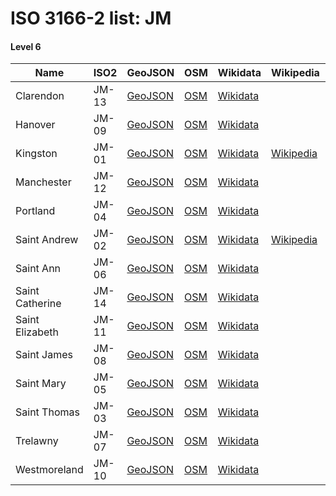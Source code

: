 # ISO 3166-2 list: JM


#### Level 6
Name | ISO2 | GeoJSON | OSM | Wikidata | Wikipedia | population 
--- | --- | --- | --- | --- | --- | --: 
Clarendon | JM-13 | [GeoJSON](../../export/geojson/q8/iso2/JM/JM-13.geojson) | [OSM](https://www.openstreetmap.org/relation/1637035) | [Wikidata](https://www.wikidata.org/wiki/Q1095557) |  | 
Hanover | JM-09 | [GeoJSON](../../export/geojson/q8/iso2/JM/JM-09.geojson) | [OSM](https://www.openstreetmap.org/relation/319347) | [Wikidata](https://www.wikidata.org/wiki/Q1131779) |  | 
Kingston | JM-01 | [GeoJSON](../../export/geojson/q8/iso2/JM/JM-01.geojson) | [OSM](https://www.openstreetmap.org/relation/6577227) | [Wikidata](https://www.wikidata.org/wiki/Q1473680) | [Wikipedia](http://en.wikipedia.org/wiki/en%3AKingston%20Parish) | 
Manchester | JM-12 | [GeoJSON](../../export/geojson/q8/iso2/JM/JM-12.geojson) | [OSM](https://www.openstreetmap.org/relation/1637038) | [Wikidata](https://www.wikidata.org/wiki/Q920496) |  | 
Portland | JM-04 | [GeoJSON](../../export/geojson/q8/iso2/JM/JM-04.geojson) | [OSM](https://www.openstreetmap.org/relation/319344) | [Wikidata](https://www.wikidata.org/wiki/Q125148) |  | 
Saint Andrew | JM-02 | [GeoJSON](../../export/geojson/q8/iso2/JM/JM-02.geojson) | [OSM](https://www.openstreetmap.org/relation/6577862) | [Wikidata](https://www.wikidata.org/wiki/Q2212935) | [Wikipedia](http://en.wikipedia.org/wiki/en%3ASaint%20Andrew%20Parish%2C%20Jamaica) | 
Saint Ann | JM-06 | [GeoJSON](../../export/geojson/q8/iso2/JM/JM-06.geojson) | [OSM](https://www.openstreetmap.org/relation/319340) | [Wikidata](https://www.wikidata.org/wiki/Q1326284) |  | 
Saint Catherine | JM-14 | [GeoJSON](../../export/geojson/q8/iso2/JM/JM-14.geojson) | [OSM](https://www.openstreetmap.org/relation/1637037) | [Wikidata](https://www.wikidata.org/wiki/Q1473663) |  | 
Saint Elizabeth | JM-11 | [GeoJSON](../../export/geojson/q8/iso2/JM/JM-11.geojson) | [OSM](https://www.openstreetmap.org/relation/319352) | [Wikidata](https://www.wikidata.org/wiki/Q1473646) |  | 
Saint James | JM-08 | [GeoJSON](../../export/geojson/q8/iso2/JM/JM-08.geojson) | [OSM](https://www.openstreetmap.org/relation/319345) | [Wikidata](https://www.wikidata.org/wiki/Q1421939) |  | 
Saint Mary | JM-05 | [GeoJSON](../../export/geojson/q8/iso2/JM/JM-05.geojson) | [OSM](https://www.openstreetmap.org/relation/319343) | [Wikidata](https://www.wikidata.org/wiki/Q633565) |  | 
Saint Thomas | JM-03 | [GeoJSON](../../export/geojson/q8/iso2/JM/JM-03.geojson) | [OSM](https://www.openstreetmap.org/relation/319362) | [Wikidata](https://www.wikidata.org/wiki/Q1422332) |  | 
Trelawny | JM-07 | [GeoJSON](../../export/geojson/q8/iso2/JM/JM-07.geojson) | [OSM](https://www.openstreetmap.org/relation/319341) | [Wikidata](https://www.wikidata.org/wiki/Q1123340) |  | 
Westmoreland | JM-10 | [GeoJSON](../../export/geojson/q8/iso2/JM/JM-10.geojson) | [OSM](https://www.openstreetmap.org/relation/319351) | [Wikidata](https://www.wikidata.org/wiki/Q1440250) |  | 
